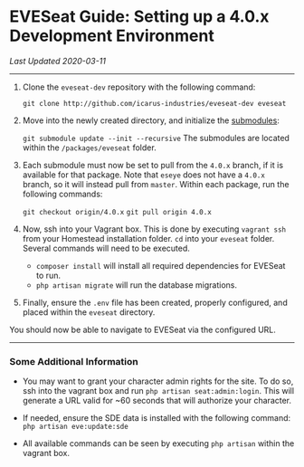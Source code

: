 # EVESeat Guide: Setting up a 4.0.x Development Environment
*Last Updated 2020-03-11*

---

1. Clone the `eveseat-dev` repository with the following command:

    `git clone http://github.com/icarus-industries/eveseat-dev eveseat`
2. Move into the newly created directory, and initialize the [submodules](https://git-scm.com/book/en/v2/Git-Tools-Submodules):
    
    `git submodule update --init --recursive`
    The submodules are located within the `/packages/eveseat` folder.
3. Each submodule must now be set to pull from the `4.0.x` branch, if it is available for that package. Note that `eseye` does not have a `4.0.x` branch, so it will instead pull from `master`.
    Within each package, run the following commands:

    `git checkout origin/4.0.x`
    `git pull origin 4.0.x`
4. Now, ssh into your Vagrant box. This is done by executing `vagrant ssh` from your Homestead installation folder. `cd` into your `eveseat` folder. Several commands will need to be executed.

    - `composer install` will install all required dependencies for EVESeat to run.
    - `php artisan migrate` will run the database migrations.

5. Finally, ensure the `.env` file has been created, properly configured, and placed within the `eveseat` directory.

You should now be able to navigate to EVESeat via the configured URL.

---

### Some Additional Information

- You may want to grant your character admin rights for the site. To do so, ssh into the vagrant box and run `php artisan seat:admin:login`. This will generate a URL valid for ~60 seconds that will authorize your character.

- If needed, ensure the SDE data is installed with the following command: `php artisan eve:update:sde`

- All available commands can be seen by executing `php artisan` within the vagrant box.